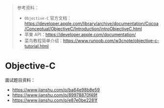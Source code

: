 >参考资料：
>
>- `Objective-C` 官方文档：https://developer.apple.com/library/archive/documentation/Cocoa/Conceptual/ObjectiveC/Introduction/introObjectiveC.html
>- 苹果 API：https://developer.apple.com/documentation/
>- 菜鸟教程简单介绍：https://www.runoob.com/w3cnote/objective-c-tutorial.html

# Objective-C

面试题目资料：

- https://www.jianshu.com/p/ba64e98b8e59
- https://www.jianshu.com/p/89978870f49f
- https://www.jianshu.com/p/e87e0be2281f

